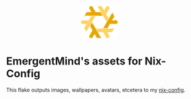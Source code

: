 <div align="center">
<h1>
<img width="100" src="images/nix/nixos-ascendancy.png" /> <br>
</h1>
</div>

# EmergentMind's assets for Nix-Config

This flake outputs images, wallpapers, avatars, etcetera to my [nix-config](https://github.com/EmergentMind/nix-config).
